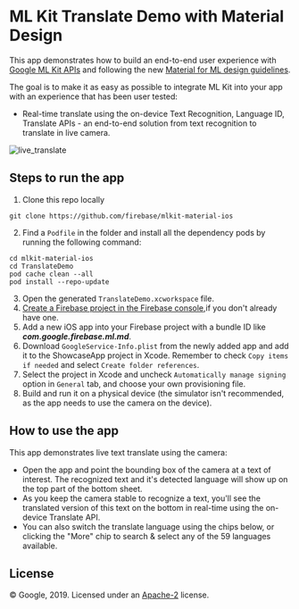 # ML Kit Translate Demo with Material Design

This app demonstrates how to build an end-to-end user experience with [Google ML Kit APIs](https://developers.google.com/ml-kit) and following the new [Material for ML design guidelines](https://material.io/collections/machine-learning/).

The goal is to make it as easy as possible to integrate ML Kit into your app with an experience that has been user tested:

* Real-time translate using the on-device Text Recognition, Language ID, Translate APIs - an end-to-end solution from text recognition to translate in live camera.

![live_translate](./translate.gif)


## Steps to run the app

1. Clone this repo locally
  ```
  git clone https://github.com/firebase/mlkit-material-ios
  ```
2. Find a `Podfile` in the folder and install all the dependency pods by running the following command:
  ```
  cd mlkit-material-ios
  cd TranslateDemo
  pod cache clean --all
  pod install --repo-update
  ```
3. Open the generated `TranslateDemo.xcworkspace` file.
4. [Create a Firebase project in the Firebase console](https://firebase.google.com/docs/ios/setup),if you don't already have one.
5. Add a new iOS app into your Firebase project with a bundle ID like ***com.google.firebase.ml.md***.
6. Download `GoogleService-Info.plist` from the newly added app and add it to the
  ShowcaseApp project in Xcode. Remember to check `Copy items if needed` and
  select `Create folder references`.
7. Select the project in Xcode and uncheck `Automatically manage signing` option in
  `General` tab, and choose your own provisioning file.
8. Build and run it on a physical device (the simulator isn't recommended, as the app needs to use the camera on the device).

## How to use the app

This app demonstrates live text translate using the camera:
* Open the app and point the bounding box of the camera at a text of interest. The recognized text and it's detected language will show up on the top part of the bottom sheet.
* As you keep the camera stable to recognize a text, you'll see the translated version of this text on the bottom in real-time using the on-device Translate API.
* You can also switch the translate language using the chips below, or clicking the "More" chip to search & select any of the 59 languages available.


## License
© Google, 2019. Licensed under an [Apache-2](./LICENSE) license.
